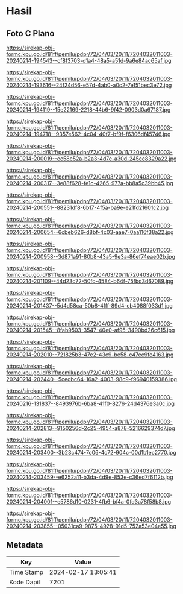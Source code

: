 # Hasil

## Foto C Plano

https://sirekap-obj-formc.kpu.go.id/81ff/pemilu/pdpr/72/04/03/20/11/7204032011003-20240214-194543--cf8f3703-d1a4-48a5-a51d-9a6e84ac65af.jpg

https://sirekap-obj-formc.kpu.go.id/81ff/pemilu/pdpr/72/04/03/20/11/7204032011003-20240214-193616--24f24d56-e57d-4ab0-a0c2-7e151bec3e72.jpg

https://sirekap-obj-formc.kpu.go.id/81ff/pemilu/pdpr/72/04/03/20/11/7204032011003-20240214-194119--15e22169-2218-44b6-9f42-0903d0a67187.jpg

https://sirekap-obj-formc.kpu.go.id/81ff/pemilu/pdpr/72/04/03/20/11/7204032011003-20240214-194718--9357e562-4c04-40f7-bf9f-f6306df45746.jpg

https://sirekap-obj-formc.kpu.go.id/81ff/pemilu/pdpr/72/04/03/20/11/7204032011003-20240214-200019--ec58e52a-b2a3-4d7e-a30d-245cc8329a22.jpg

https://sirekap-obj-formc.kpu.go.id/81ff/pemilu/pdpr/72/04/03/20/11/7204032011003-20240214-200317--3e88f628-fe1c-4265-977a-bb8a5c39bb45.jpg

https://sirekap-obj-formc.kpu.go.id/81ff/pemilu/pdpr/72/04/03/20/11/7204032011003-20240214-200551--88231df8-6b17-4f5a-ba9e-e21fd21601c2.jpg

https://sirekap-obj-formc.kpu.go.id/81ff/pemilu/pdpr/72/04/03/20/11/7204032011003-20240214-200654--6cbeb626-d8bf-4c03-aae7-0aa116f38a22.jpg

https://sirekap-obj-formc.kpu.go.id/81ff/pemilu/pdpr/72/04/03/20/11/7204032011003-20240214-200958--3d871a91-80b8-43a5-9e3a-86ef74eae02b.jpg

https://sirekap-obj-formc.kpu.go.id/81ff/pemilu/pdpr/72/04/03/20/11/7204032011003-20240214-201109--44d23c72-50fc-4584-b64f-75fbd3d67089.jpg

https://sirekap-obj-formc.kpu.go.id/81ff/pemilu/pdpr/72/04/03/20/11/7204032011003-20240214-201437--5d4d58ca-50b8-4fff-89d4-cb4088f033d1.jpg

https://sirekap-obj-formc.kpu.go.id/81ff/pemilu/pdpr/72/04/03/20/11/7204032011003-20240214-201545--8fab9503-3547-40e0-af95-3490bd26c615.jpg

https://sirekap-obj-formc.kpu.go.id/81ff/pemilu/pdpr/72/04/03/20/11/7204032011003-20240214-202010--721825b3-47e2-43c9-be58-c47ec9fc4163.jpg

https://sirekap-obj-formc.kpu.go.id/81ff/pemilu/pdpr/72/04/03/20/11/7204032011003-20240214-202440--5cedbc64-16a2-4003-98c9-f96940159386.jpg

https://sirekap-obj-formc.kpu.go.id/81ff/pemilu/pdpr/72/04/03/20/11/7204032011003-20240216-131837--8493976b-6ba8-41f0-8276-24d4376e3a0c.jpg

https://sirekap-obj-formc.kpu.go.id/81ff/pemilu/pdpr/72/04/03/20/11/7204032011003-20240214-202813--9150256d-2c25-4954-a878-5216629374d7.jpg

https://sirekap-obj-formc.kpu.go.id/81ff/pemilu/pdpr/72/04/03/20/11/7204032011003-20240214-203400--3b23c474-7c06-4c72-904c-00d1b1ec2770.jpg

https://sirekap-obj-formc.kpu.go.id/81ff/pemilu/pdpr/72/04/03/20/11/7204032011003-20240214-203459--e6252a11-b3da-4d9e-853e-c36ed7f6112b.jpg

https://sirekap-obj-formc.kpu.go.id/81ff/pemilu/pdpr/72/04/03/20/11/7204032011003-20240214-204001--e5786d10-0231-4fb6-bf4a-0fd3a78f58b8.jpg

https://sirekap-obj-formc.kpu.go.id/81ff/pemilu/pdpr/72/04/03/20/11/7204032011003-20240214-203855--05031ca9-9875-4928-91d5-752a53e04e55.jpg


## Metadata

| Key        | Value               |
| ---------- | ------------------- |
| Time Stamp | 2024-02-17 13:05:41 |
| Kode Dapil | 7201                |



